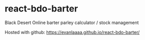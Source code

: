 # react-bdo-barter

Black Desert Online barter parley calculator / stock management

Hosted with github: https://evanlaaaa.github.io/react-bdo-barter/
